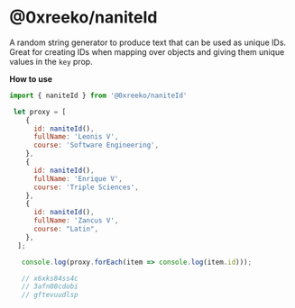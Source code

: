 # @0xreeko/naniteId

A random string generator to produce text that can be used as unique IDs. Great for creating IDs when mapping over objects and giving them unique values in the `key` prop.

**How to use**
```jsx
import { naniteId } from '@0xreeko/naniteId'

 let proxy = [
    {
      id: naniteId(),
      fullName: 'Leonis V',
      course: 'Software Engineering',
    },
    {
      id: naniteId(),
      fullName: 'Enrique V',
      course: 'Triple Sciences',
    },
    {
      id: naniteId(),
      fullName: 'Zancus V',
      course: "Latin",
    },
  ];

   console.log(proxy.forEach(item => console.log(item.id)));

   // x6xks84ss4c
   // 3afn08cdobi
   // gftevuudlsp
```